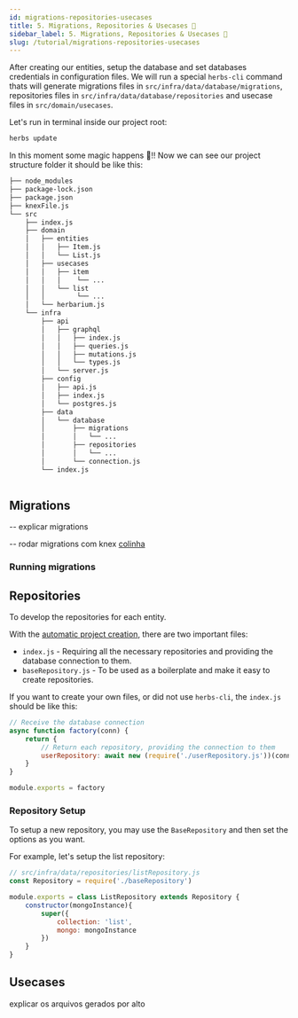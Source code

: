 ```yaml
---
id: migrations-repositories-usecases
title: 5. Migrations, Repositories & Usecases 🚧
sidebar_label: 5. Migrations, Repositories & Usecases 🚧
slug: /tutorial/migrations-repositories-usecases
---
```


After creating our entities, setup the database and set databases credentials in configuration files. We will run a special `herbs-cli` command thats will generate migrations files in `src/infra/data/database/migrations`, repositories files in `src/infra/data/database/repositories` and usecase files in `src/domain/usecases`.

Let's run in terminal inside our project root:
```bash
herbs update
```

In this moment some magic happens 🎉!!
Now we can see our project structure folder it should be like this:

```bash
├── node_modules
├── package-lock.json
├── package.json
├── knexFile.js
└── src
    ├── index.js
    ├── domain
    │   ├── entities
    │   │   ├── Item.js
    │   │   └── List.js
    │   ├── usecases
    │   │   ├── item
    │   │   │    └── ...
    │   │   └── list
    │   │        └── ...
    │   └── herbarium.js 
    └── infra
        ├── api
        │   ├── graphql
        │   │   ├── index.js
        │   │   ├── queries.js
        │   │   ├── mutations.js
        │   │   └── types.js
        │   └── server.js      
        ├── config
        │   ├── api.js
        │   ├── index.js
        │   └── postgres.js
        ├── data
        │   └── database
        │       ├── migrations
        │       │   └── ...
        │       ├── repositories
        │       │   └── ...
        │       └── connection.js
        └── index.js
        
```

## Migrations

-- explicar migrations

-- rodar migrations com knex [colinha](http://perkframework.com/v1/guides/database-migrations-knex.html)

### Running migrations

## Repositories

To develop the repositories for each entity.

With the [automatic project creation](/docs/tutorial/new-project), there are two important files:

- `index.js` - Requiring all the necessary repositories and providing the database connection to them.
- `baseRepository.js` - To be used as a boilerplate and make it easy to create repositories.

If you want to create your own files, or did not use `herbs-cli`, the `index.js` should be like this:

```js
// Receive the database connection
async function factory(conn) {
    return {
        // Return each repository, providing the connection to them
        userRepository: await new (require('./userRepository.js'))(conn)
    }
}

module.exports = factory
```

### Repository Setup

To setup a new repository, you may use the `BaseRepository` and then set the options as you want.

For example, let's setup the list repository:

```js
// src/infra/data/repositories/listRepository.js
const Repository = require('./baseRepository')

module.exports = class ListRepository extends Repository {
    constructor(mongoInstance){
        super({ 
            collection: 'list',  
            mongo: mongoInstance  
        })
    }
}
```

## Usecases

explicar os arquivos gerados por alto
